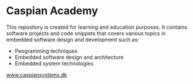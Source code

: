 # Caspian Academy
This repository is created for learning and education purposes. It contains software projects and code snippets that covers various topics in embedded software design and development such as:
   - Peogramming techniques
   - Embedded software design and architecture
   - Embedded system technologies
 
 www.caspiansystems.dk
